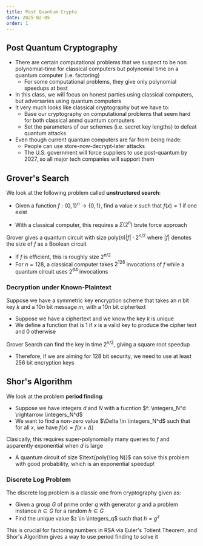 ```yaml
---
title: Post Quantum Crypto
date: 2025-02-05
order: 1
---
```


## Post Quantum Cryptography

- There are certain computational problems that we suspect to be non polynomial-time for classical computers but polynomial time on a quantum computer (i.e. factoring)
  - For some computational problems, they give only polynomial speedups at best
- In this class, we will focus on honest parties using classical computers, but adversaries using quantum computers
- It very much looks like classical cryptography but we have to:
  - Base our cryptography on computational problems that seem hard for both classical anmd quantum computers
  - Set the parameters of our schemes (i.e. secret key lengths) to defeat quantum attacks
- Even though current quantum computers are far from being made:
  - People can use store-now-decrypt-later attacks
  - The U.S. government will force suppliers to use post-quantum by 2027, so all major tech companies will support them

## Grover's Search

We look at the following problem called **unstructured search**:

- Given a function $f: \{0, 1\}^n \rightarrow \{0, 1\}$, find a value $x$ such that $f(x) = 1$ if one exist

- With a classical computer, this requires a $\Sigma(2^n)$ brute force approach

Grover gives a quantum circuit with size $\text{poly}(n) |f| \cdot 2^{n/2}$ where $|f|$ denotes the size of $f$ as a Boolean circuit

- If $f$ is efficient, this is roughly size $2^{n/2}$
- For $n = 128$, a classical computer takes $2^{128}$ invocations of $f$ while a quantum circuit uses $2^64$ invocations

### Decryption under Known-Plaintext

Suppose we have a symmetric key encryption scheme that takes an $n$ bit key $k$ and a $10n$ bit message $m$, with a $10n$ bit ciphertext

- Suppose we have a ciphertext and we know the key $k$ is unique
- We define a function that is $1$ if $x$ is a valid key to produce the cipher text and $0$ otherwise

Grover Search can find the key in time $2^{n/2}$, giving a square root speedup

- Therefore, if we are aiming for 128 bit security, we need to use at least 256 bit encryption keys

## Shor's Algorithm

We look at the problem **period finding**:

- Suppose we have integers $d$ and $N$ with a fucntion $f: \integers_N^d \rightarrow \integers_N^d$
- We want to find a non-zero value $\Delta \in \integers_N^d$ such that for all $x$, we have $f(x) = f(x + \Delta)$

Clasically, this requires super-polynomially many queries to $f$ and apparently exponential when $d$ is large

- A quantum circuit of size $\text{poly(\log N)}$ can solve this problem with good probability, which is an exponential speedup!

### Discrete Log Problem

The discrete log problem is a classic one from cryptography given as:

- Given a group $G$ of prime order $q$ with generator $g$ and a problem instance $h \in G$ for a random $h \in G$
- Find the unique value $z \in \integers_q$ such that $h = g^z$

This is crucial for factoring numbers in RSA via Euler's Totient Theorem, and Shor's Algorithm gives a way to use period finding to solve it

